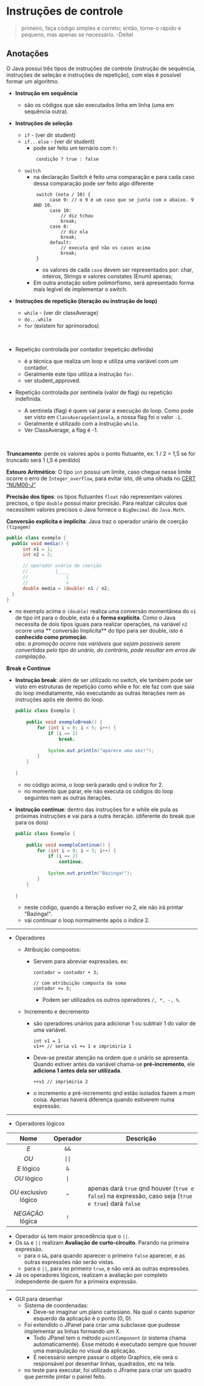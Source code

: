 # Instruções de controle

> primeiro, faça código simples e correto; então, torne-o rápido e pequeno, mas apenas se necessário.
> -Deitel

## Anotações

O Java possuí três tipos de instruções de controle (instrução de sequência, instruções de seleção e instruções de
repetição), com elas é possível formar um algoritmo.

- **Instrução em sequência**
    - são os códigos que são executados linha em linha (uma em sequência outra).

- **Instruções de seleção**
    - `if` - (ver dir student)
    - `if...else` - (ver dir student)
        - pode ser feito um ternário com `?:`
          ```
           condição ? true : false
          ```
    - `switch`
        - na declaração Switch é feito uma comparação e para cada caso dessa comparação pode ser feito algo diferente
          ```
           switch (nota / 10) {
                case 9: // o 9 é um caso que se junta com o abaixo. 9 AND 10.
                case 10:
                    // diz tchau
                    break;
                case 8:
                    // diz ola
                    break;
                default: 
                    // executa qnd não os casos acima
                    break;
           }
          ```
          - os valores de cada `case` devem ser representados por: char, inteiros, Strings e valores constates (Enum) apenas; 
        - Em outra anotação sobre polimorfismo, será apresentado forma mais legível de implementar o switch.
        
- **Instruções de repetição (iteração ou instrução de loop)**
    - `while` - (ver dir classAverage)
    - `do...while`
    - `for` (existem for aprimorados)

<br/>

- Repetição controlada por contador (repetição definida)
    - é a técnica que realiza um loop e utiliza uma variável com um contador.
    - Geralmente este tipo utiliza a instrução `for`.
    - ver student_approved.

- Repetição controlada por sentinela (valor de flag) ou repetição indefinida.
    - A sentinela (flag) é quem vai parar a execução do loop. Como pode ser visto em `ClassAverageSentinela`, a nossa
      flag foi o valor `-1`. 
    - Geralmente é utilizado com a instrução `while`.
    - Ver ClassAverage, a flag é -1. 

<br/>

**Truncamento**: perde os valores após o ponto flutuante, ex: 1 / 2 = 1,5 se for truncado será 1 (,5 é perdido) <br/>

**Estouro Aritmético**: O tipo `int` possui um limite, caso chegue nesse limite ocorre o erro de `Integer_overflow`,
para evitar isto, dê uma olhada
no [CERT “NUM00-J”](https://wiki.sei.cmu.edu/confluence/display/java/NUM00-J.+Detect+or+prevent+integer+overflow) <br/>

**Precisão dos tipos**: os tipos flutuantes `float` não representam valores precisos, o tipo `double` possui maior precisão. Para realizar
cálculos que necessitem valores precisos o Java fornece o `BigDecimal` do `Java.Math`. <br/>

**Conversão explícita e implícita**: Java traz o operador unário de coerção `(tipagem)`

  ```Java
public class exemplo {
    public void media() {
        int n1 = 1;
        int n2 = 2;

        // operador unário de coerção
        //          |____
        //              |
        //              v
        double media = (double) n1 / n2;
    }
}
  ```

- no exemplo acima o `(double)` realiza uma conversão momentânea do `n1` de tipo int para o double, esta é a **forma
  explícita**. Como o Java necessita de dois tipos iguais para realizar operações, na variável `n2` ocorre uma **
  conversão Implícita** do tipo para ser double, isto é **conhecido como promoção**. <br/>
  _obs: a promoção ocorre nas variáveis que sejam possíveis serem convertidas pelo tipo do unário, do contrário, pode
  resultar em erros de compilação._ <br/>

**Break e Continue**
- **Instrução break**: além de ser utilizado no switch, ele também pode ser visto em estruturas de repetição como while e for.
ele faz com que saia do loop imediatamente, não executando as outras iterações nem as instruções
após ele dentro do loop.
    ```Java
    public class Exemplo {
        
        public void exemploBreak() {
            for (int i = 0; i < 5; i++) {
                if (i == 2)
                    break;
                
                System.out.println("aparece uma vez!");
            }
        }
        
    }
    ```
    - no código acima, o loop será parado qnd o indice for 2.
    - no momento que parar, ele não executa os códigos do loop seguintes nem as outras iterações.
    
- **Instrução continue**: dentro das instruções for e while ele pula as próximas instruções e vai 
para a outra iteração. (diferente do break que para os dois)
    ```Java
    public class Exemplo {
        
        public void exemploContinue() {
            for (int i = 0; i < 5; i++) {
                if (i == 2)
                    continue;
                
                System.out.println("Bazinga!");
            }
        }
        
    }
    ```
    - neste código, quando a iteração estiver no 2, ele não irá printar "Bazinga!".
    - vai continuar o loop normalmente após o índice 2.
---

- Operadores
    - Atribuição compostos:
        - Servem para abreviar expressões. ex:
            ```
            contador = contador + 3;
          
            // com atribuição composta da soma
            contador += 3;
            ```
            - Podem ser utilizados os outros operadores `/, *, -, %`.
        
    - Incremento e decremento
        - são operadores unários para adicionar 1 ou subtrair 1 do valor de uma variável.
            ```
            int v1 = 1
            v1++ // seria v1 += 1 e imprimiria 1
            ```
        - Deve-se prestar atenção na ordem que o unário se apresenta. Quando estiver antes da 
          variável chama-se **pré-incremento**, ele **adiciona 1 antes dela ser utilizada**.
            ```
            ++v1 // imprimiria 2
            ```
        - o incremento e pré-incremento qnd estão isolados fazem a msm coisa. Apenas haverá diferença
          quando estiverem numa expressão.
          
---

- Operadores lógicos

| Nome | Operador | Descrição |
| :----: | :----: | --- |
| _E_    | `&&` | |
| _OU_    | `\|\|` | |
| _E_ lógico    | `&` | |
| _OU_ lógico    | `\|` | |
| _OU_ exclusivo lógico | `^` |  apenas dará `true` qnd houver (`true e false`)  na expressão, caso seja (`true e true`) dará `false`|
| _NEGAÇÃO_ lógica | `!` | |

- Operador `&&` tem maior precedência que o `||`.
- Os `&&` e `||` realizam **Avaliação de curto-circuito**. Parando na primeira expressão.
    - para o `&&`, para quando aparecer o primeiro `false` aparecer, e as outras expressões não serão vistas.
    - para o `||`, para no primeiro `true`, e não verá as outras expressões.
- Já os operadores lógicos, realizam a avaliação por completo independente de quem for a primeira expressão.
---

- GUI para desenhar
    - Sistema de coordenadas: 
        - Deve-se imaginar um plano cartesiano. Na qual o canto superior esquerdo da aplicação é o ponto (0, 0).
    - Foi extendido o JPanel para criar uma subclasse que pudesse implementar as linhas formando um X.
      - Todo JPanel tem o método `paintComponent` (o sistema chama automaticamente). Esse método é executado sempre que 
        houver uma manipulação no visual da aplicação.
      - É necessário sempre passar o objeto Graphics, ele será o responsável por desenhar linhas, quadrados, etc na tela.
    - no teste para executar, foi utilizado o JFrame para criar um quadro que permite pintar o painel feito.

    